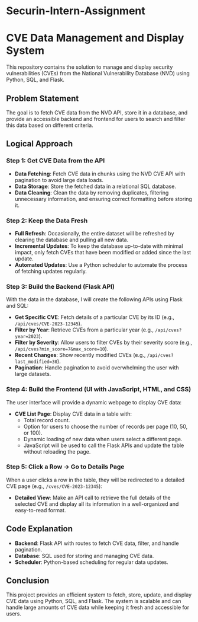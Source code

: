 # Securin-Intern-Assignment

# CVE Data Management and Display System

This repository contains the solution to manage and display security vulnerabilities (CVEs) from the National Vulnerability Database (NVD) using Python, SQL, and Flask.

## Problem Statement

The goal is to fetch CVE data from the NVD API, store it in a database, and provide an accessible backend and frontend for users to search and filter this data based on different criteria.

## Logical Approach

### Step 1: Get CVE Data from the API
- **Data Fetching**: Fetch CVE data in chunks using the NVD CVE API with pagination to avoid large data loads.
- **Data Storage**: Store the fetched data in a relational SQL database.
- **Data Cleaning**: Clean the data by removing duplicates, filtering unnecessary information, and ensuring correct formatting before storing it.

### Step 2: Keep the Data Fresh
- **Full Refresh**: Occasionally, the entire dataset will be refreshed by clearing the database and pulling all new data.
- **Incremental Updates**: To keep the database up-to-date with minimal impact, only fetch CVEs that have been modified or added since the last update.
- **Automated Updates**: Use a Python scheduler to automate the process of fetching updates regularly.

### Step 3: Build the Backend (Flask API)
With the data in the database, I will create the following APIs using Flask and SQL:
- **Get Specific CVE**: Fetch details of a particular CVE by its ID (e.g., `/api/cves/CVE-2023-12345`).
- **Filter by Year**: Retrieve CVEs from a particular year (e.g., `/api/cves?year=2023`).
- **Filter by Severity**: Allow users to filter CVEs by their severity score (e.g., `/api/cves?min_score=7&max_score=10`).
- **Recent Changes**: Show recently modified CVEs (e.g., `/api/cves?last_modified=30`).
- **Pagination**: Handle pagination to avoid overwhelming the user with large datasets.

### Step 4: Build the Frontend (UI with JavaScript, HTML, and CSS)
The user interface will provide a dynamic webpage to display CVE data:
- **CVE List Page**: Display CVE data in a table with:
  - Total record count.
  - Option for users to choose the number of records per page (10, 50, or 100).
  - Dynamic loading of new data when users select a different page.
  - JavaScript will be used to call the Flask APIs and update the table without reloading the page.

### Step 5: Click a Row → Go to Details Page
When a user clicks a row in the table, they will be redirected to a detailed CVE page (e.g., `/cves/CVE-2023-12345`):
- **Detailed View**: Make an API call to retrieve the full details of the selected CVE and display all its information in a well-organized and easy-to-read format.

## Code Explanation
- **Backend**: Flask API with routes to fetch CVE data, filter, and handle pagination.
- **Database**: SQL used for storing and managing CVE data.
- **Scheduler**: Python-based scheduling for regular data updates.

## Conclusion
This project provides an efficient system to fetch, store, update, and display CVE data using Python, SQL, and Flask. The system is scalable and can handle large amounts of CVE data while keeping it fresh and accessible for users.
